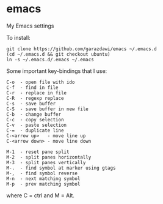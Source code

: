 # emacs
My Emacs settings

To install:

    git clone https://github.com/garazdawi/emacs ~/.emacs.d
    (cd ~/.emacs.d && git checkout ubuntu)
    ln -s ~/.emacs.d/.emacs ~/.emacs

Some important key-bindings that I use:

    C-o  - open file with ido
    C-f  - find in file
    C-r  - replace in file
    C-R  - regexp replace
    C-s  - save buffer
    C-S  - save buffer in new file
    C-b  - change buffer
    C-c  - copy selection
    C-v  - paste selection
    C-=  - duplicate line
    C-<arrow up>   - move line up
    C-<arrow down> - move line down
    
    M-1  - reset pane split
    M-2  - split panes horizontally
    M-3  - split panes vertically
    M-.  - find symbol at marker using gtags
    M-,  - find symbol reverse
    M-n  - next matching symbol
    M-p  - prev matching symbol

where C = ctrl and M = Alt.
